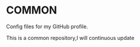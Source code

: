 # COMMON
Config files for my GitHub profile.

This is a common repository,I will continuous update 
